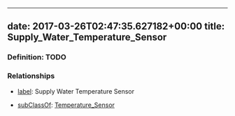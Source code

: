
---
date: 2017-03-26T02:47:35.627182+00:00
title: Supply_Water_Temperature_Sensor
---
### Definition: TODO

### Relationships

* [label](http://www.w3.org/2000/01/rdf-schema#label): Supply Water Temperature Sensor

* [subClassOf](http://www.w3.org/2000/01/rdf-schema#subClassOf): [Temperature_Sensor](https://brickschema.org/schema/1.0/Brick#Temperature_Sensor)
